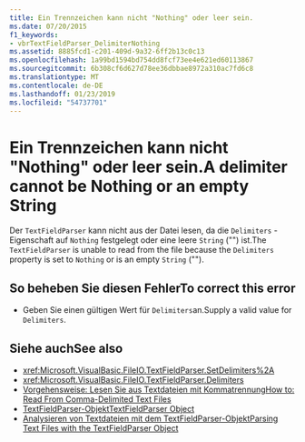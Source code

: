 ```yaml
---
title: Ein Trennzeichen kann nicht "Nothing" oder leer sein.
ms.date: 07/20/2015
f1_keywords:
- vbrTextFieldParser_DelimiterNothing
ms.assetid: 8885fcd1-c201-409d-9a32-6ff2b13c0c13
ms.openlocfilehash: 1a99bd1594bd754dd8fcf73ee4e621ed60113867
ms.sourcegitcommit: 6b308cf6d627d78ee36dbbae8972a310ac7fd6c8
ms.translationtype: MT
ms.contentlocale: de-DE
ms.lasthandoff: 01/23/2019
ms.locfileid: "54737701"
---
```

# <a name="a-delimiter-cannot-be-nothing-or-an-empty-string"></a><span data-ttu-id="76d0d-102">Ein Trennzeichen kann nicht "Nothing" oder leer sein.</span><span class="sxs-lookup"><span data-stu-id="76d0d-102">A delimiter cannot be Nothing or an empty String</span></span>
<span data-ttu-id="76d0d-103">Der `TextFieldParser` kann nicht aus der Datei lesen, da die `Delimiters` -Eigenschaft auf `Nothing` festgelegt oder eine leere `String` ("") ist.</span><span class="sxs-lookup"><span data-stu-id="76d0d-103">The `TextFieldParser` is unable to read from the file because the `Delimiters` property is set to `Nothing` or is an empty `String` ("").</span></span>  
  
## <a name="to-correct-this-error"></a><span data-ttu-id="76d0d-104">So beheben Sie diesen Fehler</span><span class="sxs-lookup"><span data-stu-id="76d0d-104">To correct this error</span></span>  
  
-   <span data-ttu-id="76d0d-105">Geben Sie einen gültigen Wert für `Delimiters`an.</span><span class="sxs-lookup"><span data-stu-id="76d0d-105">Supply a valid value for `Delimiters`.</span></span>  
  
## <a name="see-also"></a><span data-ttu-id="76d0d-106">Siehe auch</span><span class="sxs-lookup"><span data-stu-id="76d0d-106">See also</span></span>
- <xref:Microsoft.VisualBasic.FileIO.TextFieldParser.SetDelimiters%2A>
- <xref:Microsoft.VisualBasic.FileIO.TextFieldParser.Delimiters>
- [<span data-ttu-id="76d0d-107">Vorgehensweise: Lesen Sie aus Textdateien mit Kommatrennung</span><span class="sxs-lookup"><span data-stu-id="76d0d-107">How to: Read From Comma-Delimited Text Files</span></span>](../../visual-basic/developing-apps/programming/drives-directories-files/how-to-read-from-comma-delimited-text-files.md)
- [<span data-ttu-id="76d0d-108">TextFieldParser-Objekt</span><span class="sxs-lookup"><span data-stu-id="76d0d-108">TextFieldParser Object</span></span>](../../visual-basic/language-reference/objects/textfieldparser-object.md)
- [<span data-ttu-id="76d0d-109">Analysieren von Textdateien mit dem TextFieldParser-Objekt</span><span class="sxs-lookup"><span data-stu-id="76d0d-109">Parsing Text Files with the TextFieldParser Object</span></span>](../../visual-basic/developing-apps/programming/drives-directories-files/parsing-text-files-with-the-textfieldparser-object.md)

